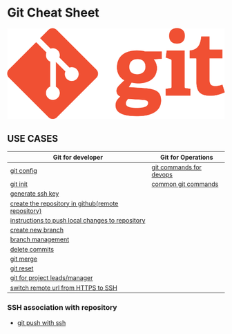 # Git Cheat Sheet

![Git Cheatsheet](./images/git-logo.png)

## USE CASES

| **Git for developer** |  **Git for Operations**|
|--|--|
|[git config](https://github.com/JinnaBalu/GitCheatSheet/blob/master/use-cases/git-configure.md) | [git commands for devops](https://github.com/JinnaBalu/GitCheatSheet/blob/master/use-cases/operations-git-commands.md) |
|[git init](https://github.com/JinnaBalu/GitCheatSheet/blob/master/use-cases/git-init.md)| [common git commands](https://github.com/JinnaBalu/GitCheatSheet/blob/master/use-cases/commonly-used-commands.md#common-commands-using-git)  |
|[generate ssh key](https://github.com/JinnaBalu/GitCheatSheet/blob/master/use-cases/git-push-with-ssh.md)|  |
|[create the repository in github(remote repository)](https://github.com/JinnaBalu/GitCheatSheet/blob/master/use-cases/create-remote-repo.md)|  |
|[instructions to push local changes to repository](https://github.com/JinnaBalu/GitCheatSheet/blob/master/use-cases/git-commit-file.md#committing-files)|  |
|[create new branch](https://github.com/JinnaBalu/GitCheatSheet/blob/master/use-cases/create-branch.md#create-branch)|  |
|[branch management](https://github.com/JinnaBalu/GitCheatSheet/blob/master/use-cases/branch-mangement.md#single-branch-for-production-and-development)|  |
|[delete commits](https://github.com/JinnaBalu/GitCheatSheet/blob/master/use-cases/delete-commits.md#remove-the-last-commitcommits-using-reset)|  |
|[git merge](https://github.com/JinnaBalu/GitCheatSheet/blob/master/use-cases/git-merge.md#git-merge)|  |
|[git reset](https://github.com/JinnaBalu/GitCheatSheet/blob/master/use-cases/reset.md#git-reset)|  |
|[git for project leads/manager](https://github.com/JinnaBalu/GitCheatSheet/blob/master/use-cases/git-for-manager-lead.md#git-for-project-leadmanager)|  |
|[switch remote url from HTTPS to SSH](https://github.com/JinnaBalu/GitCheatSheet/blob/master/use-cases/switch-remote-url-http-ssh.md#switching-remote-urls-from-https-to-ssh)|  |

### SSH association with repository

- [git push with ssh](https://github.com/JinnaBalu/GitCheatSheet/blob/master/use-cases/git-push-with-ssh.md#setup-git-push-with-ssh)